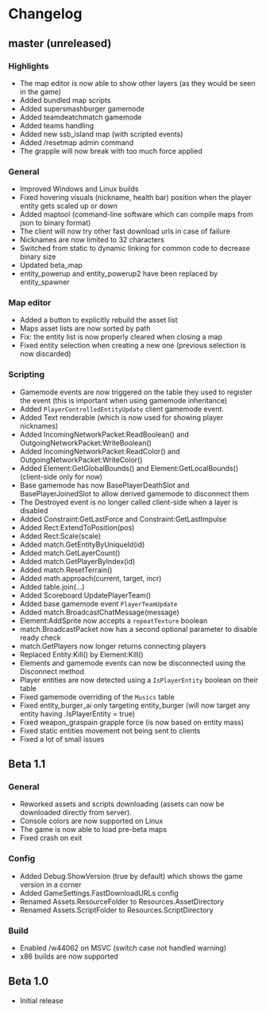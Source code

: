 # Changelog

## master (unreleased)

### **Highlights**

* The map editor is now able to show other layers (as they would be seen in the game)
* Added bundled map scripts
* Added supersmashburger gamemode
* Added teamdeatchmatch gamemode
* Added teams handling
* Added new ssb_island map (with scripted events)
* Added /resetmap admin command
* The grapple will now break with too much force applied

### General

* Improved Windows and Linux builds
* Fixed hovering visuals (nickname, health bar) position when the player entity gets scaled up or down
* Added maptool (command-line software which can compile maps from json to binary format)
* The client will now try other fast download urls in case of failure
* Nicknames are now limited to 32 characters
* Switched from static to dynamic linking for common code to decrease binary size
* Updated beta_map
* entity_powerup and entity_powerup2 have been replaced by entity_spawner

### Map editor

* Added a button to explicitly rebuild the asset list
* Maps asset lists are now sorted by path
* Fix: the entity list is now properly cleared when closing a map
* Fixed entity selection when creating a new one (previous selection is now discarded)

### Scripting

* Gamemode events are now triggered on the table they used to register the event (this is important when using gamemode inheritance)
* Added `PlayerControlledEntityUpdate` client gamemode event.
* Added Text renderable (which is now used for showing player nicknames)
* Added IncomingNetworkPacket:ReadBoolean() and OutgoingNetworkPacket:WriteBoolean()
* Added IncomingNetworkPacket:ReadColor() and OutgoingNetworkPacket:WriteColor()
* Added Element:GetGlobalBounds() and Element:GetLocalBounds() (client-side only for now)
* Base gamemode has now BasePlayerDeathSlot and BasePlayerJoinedSlot to allow derived gamemode to disconnect them
* The Destroyed event is no longer called client-side when a layer is disabled
* Added Constraint:GetLastForce and Constraint:GetLastImpulse
* Added Rect:ExtendToPosition(pos)
* Added Rect:Scale(scale)
* Added match.GetEntityByUniqueId(id)
* Added match.GetLayerCount()
* Added match.GetPlayerByIndex(id)
* Added match.ResetTerrain()
* Added math.approach(current, target, incr)
* Added table.join(...)
* Added Scoreboard:UpdatePlayerTeam()
* Added base gamemode event `PlayerTeamUpdate`
* Added match.BroadcastChatMessage(message)
* Element:AddSprite now accepts a `repeatTexture` boolean
* match.BroadcastPacket now has a second optional parameter to disable ready check
* match.GetPlayers now longer returns connecting players
* Replaced Entity:Kill() by Element:Kill()
* Elements and gamemode events can now be disconnected using the Disconnect method
* Player entities are now detected using a `IsPlayerEntity` boolean on their table
* Fixed gamemode overriding of the `Musics` table
* Fixed entity_burger_ai only targeting entity_burger (will now target any entity having .IsPlayerEntity = true)
* Fixed weapon_graspain grapple force (is now based on entity mass)
* Fixed static entities movement not being sent to clients
* Fixed a lot of small issues

## Beta 1.1

### General

* Reworked assets and scripts downloading (assets can now be downloaded directly from server).
* Console colors are now supported on Linux
* The game is now able to load pre-beta maps
* Fixed crash on exit

### Config
* Added Debug.ShowVersion (true by default) which shows the game version in a corner
* Added GameSettings.FastDownloadURLs config
* Renamed Assets.ResourceFolder to Resources.AssetDirectory
* Renamed Assets.ScriptFolder to Resources.ScriptDirectory

### Build
* Enabled /w44062 on MSVC (switch case not handled warning)
* x86 builds are now supported

## Beta 1.0

* Initial release
